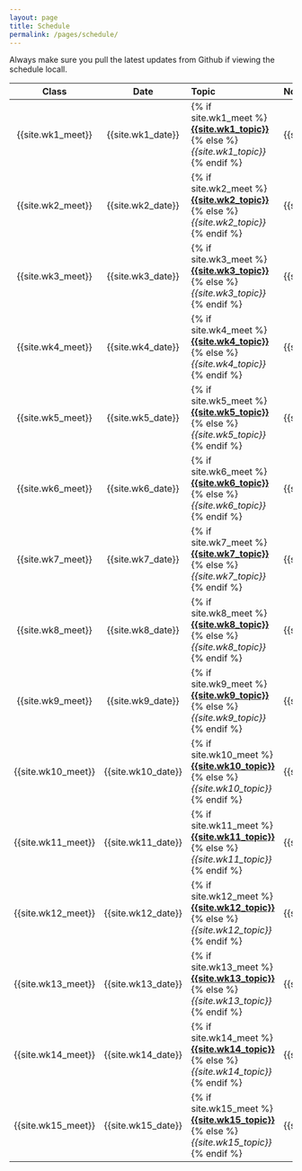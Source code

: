 ```yaml
---
layout: page
title: Schedule
permalink: /pages/schedule/
---
```


Always make sure you pull the latest updates from Github if viewing the schedule locall.


| 	**Class**	 | 	**Date**	 | 	**Topic**	 | **Notes**|
|:-----------:|:----------:|:-----------------------|:-----------------------|
| 	{{site.wk1_meet}}	 | 	{{site.wk1_date}}	 |  {% if site.wk1_meet %}	[**{{site.wk1_topic}}**]({{site.baseurl}}/classes/class{{site.wk1_meet}}/) {% else %}*{{site.wk1_topic}}* {% endif %}	 | {{site.wk1_notes}}
| 	{{site.wk2_meet}}	 | 	{{site.wk2_date}}		 | 	{% if site.wk2_meet %}	[**{{site.wk2_topic}}**]({{site.baseurl}}/classes/class{{site.wk2_meet}}/) {% else %}*{{site.wk2_topic}}* {% endif %}	 | {{site.wk2_notes}}
| 	{{site.wk3_meet}}	 | 	{{site.wk3_date}}		 | 	{% if site.wk3_meet %}	[**{{site.wk3_topic}}**]({{site.baseurl}}/classes/class{{site.wk3_meet}}/) {% else %}*{{site.wk3_topic}}* {% endif %}	 | {{site.wk3_notes}}
| 	{{site.wk4_meet}}	 | 	{{site.wk4_date}}		 | 	{% if site.wk4_meet %}	[**{{site.wk4_topic}}**]({{site.baseurl}}/classes/class{{site.wk4_meet}}/) {% else %}*{{site.wk4_topic}}* {% endif %}	 | {{site.wk4_notes}}
| 	{{site.wk5_meet}}	 | 	{{site.wk5_date}}		 |  {% if site.wk5_meet %}	[**{{site.wk5_topic}}**]({{site.baseurl}}/classes/class{{site.wk5_meet}}/) {% else %}*{{site.wk5_topic}}* {% endif %}	 | {{site.wk5_notes}}
| 	{{site.wk6_meet}}	 | 	{{site.wk6_date}}		 | 	{% if site.wk6_meet %}	[**{{site.wk6_topic}}**]({{site.baseurl}}/classes/class{{site.wk6_meet}}/) {% else %}*{{site.wk6_topic}}* {% endif %}	 | {{site.wk6_notes}}
| 	{{site.wk7_meet}}	 | 	{{site.wk7_date}}		 | 	{% if site.wk7_meet %}	[**{{site.wk7_topic}}**]({{site.baseurl}}/classes/class{{site.wk7_meet}}/) {% else %}*{{site.wk7_topic}}* {% endif %}	 | {{site.wk7_notes}}
| 	{{site.wk8_meet}}	 | 	{{site.wk8_date}}		 | 	{% if site.wk8_meet %}	[**{{site.wk8_topic}}**]({{site.baseurl}}/classes/class{{site.wk8_meet}}/) {% else %}*{{site.wk8_topic}}* {% endif %}	 | {{site.wk8_notes}}
| 	{{site.wk9_meet}}		 | 	{{site.wk9_date}}		 | 	{% if site.wk9_meet %}	[**{{site.wk9_topic}}**]({{site.baseurl}}/classes/class{{site.wk9_meet}}/) {% else %}*{{site.wk9_topic}}* {% endif %}	 | {{site.wk9_notes}}
| 	{{site.wk10_meet}}		 | 	{{site.wk10_date}}		 | 	{% if site.wk10_meet %}	[**{{site.wk10_topic}}**]({{site.baseurl}}/classes/class{{site.wk10_meet}}/) {% else %}*{{site.wk10_topic}}* {% endif %}	 | {{site.wk10_notes}}
| 	{{site.wk11_meet}}		 | 	{{site.wk11_date}}		 | {% if site.wk11_meet %}	[**{{site.wk11_topic}}**]({{site.baseurl}}/classes/class{{site.wk11_meet}}/) {% else %}*{{site.wk11_topic}}* {% endif %}	 | {{site.wk11_notes}}
| 	{{site.wk12_meet}}		 | 	{{site.wk12_date}}		 | 	{% if site.wk12_meet %}	[**{{site.wk12_topic}}**]({{site.baseurl}}/classes/class{{site.wk12_meet}}/) {% else %}*{{site.wk12_topic}}* {% endif %}	 | {{site.wk12_notes}}
| 	{{site.wk13_meet}}		 | 	{{site.wk13_date}}		 | 	{% if site.wk13_meet %}	[**{{site.wk13_topic}}**]({{site.baseurl}}/classes/class{{site.wk13_meet}}/) {% else %}*{{site.wk13_topic}}* {% endif %}	 | {{site.wk13_notes}}
| 	{{site.wk14_meet}}		 | 	{{site.wk14_date}}		 | 	{% if site.wk14_meet %}	[**{{site.wk14_topic}}**]({{site.baseurl}}/classes/class{{site.wk14_meet}}/) {% else %}*{{site.wk14_topic}}* {% endif %}	 | {{site.wk14_notes}}
| 	{{site.wk15_meet}}		 | 	{{site.wk15_date}}		 | 	{% if site.wk15_meet %}	[**{{site.wk15_topic}}**]({{site.baseurl}}/classes/class{{site.wk15_meet}}/) {% else %}*{{site.wk15_topic}}* {% endif %}	 | {{site.wk15_notes}}